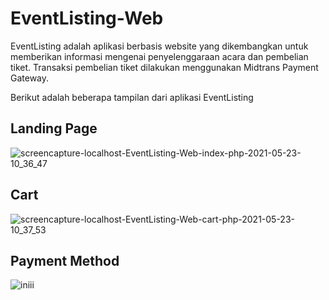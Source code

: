 # EventListing-Web
EventListing adalah aplikasi berbasis website yang dikembangkan untuk memberikan informasi mengenai penyelenggaraan acara dan pembelian tiket. 
Transaksi pembelian tiket dilakukan menggunakan Midtrans Payment Gateway.

Berikut adalah beberapa tampilan dari aplikasi EventListing
## Landing Page
![screencapture-localhost-EventListing-Web-index-php-2021-05-23-10_36_47](https://user-images.githubusercontent.com/48679768/119247431-87fd5a00-bbb3-11eb-8113-95172853b974.png)

## Cart
![screencapture-localhost-EventListing-Web-cart-php-2021-05-23-10_37_53](https://user-images.githubusercontent.com/48679768/119247439-9ba8c080-bbb3-11eb-8682-1a7dd5ac7802.png)

## Payment Method
![iniii](https://user-images.githubusercontent.com/48679768/119247466-e9bdc400-bbb3-11eb-8003-450bb525bf46.png)

